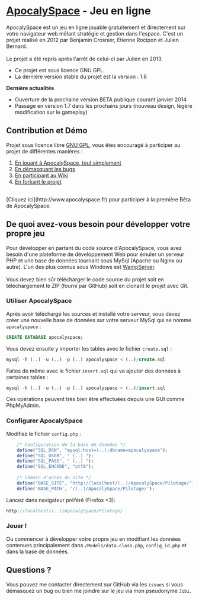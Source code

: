 [ApocalySpace](http://www.apocalyspace.fr/) - Jeu en ligne
==================================================

ApocalySpace est un jeu en ligne jouable gratuitement et directement sur votre navigateur web mêlant stratégie et gestion dans l'espace. C'est un projet réalisé en 2012 par Benjamin Crosnier, Etienne Rocipon et Julien Bernard.<br />
<br />
Le projet a été repris après l'arrêt de celui-ci par Julien en 2013.<br />
* Ce projet est sous licence GNU GPL.<br />
* La dernière version stable du projet est la version : 1.6<br />

**Dernière actualités**
* Ouverture de la prochaine version BETA publique courant janvier 2014
* Passage en version 1.7 dans les prochains jours (nouveau design, légère modification sur le gameplay)


Contribution et Démo
--------------------------------------
Projet sous licence libre [GNU GPL](http://fr.wikipedia.org/wiki/Licence_publique_g%C3%A9n%C3%A9rale_GNU), vous êtes encouragé à participer au projet de différentes manières :<br />
1. [En jouant à ApocalySpace, tout simplement](http://www.apocalyspace.fr)<br />
2. [En démasquant les bugs](https://github.com/JulienBernard/ApocalySpace/issues)<br />
3. [En participant au Wiki](https://github.com/JulienBernard/ApocalySpace/wiki/Accueil)<br />
4. [En forkant le projet](https://github.com/JulienBernard/ApocalySpace)<br />
<br />
[Cliquez ici](http://www.apocalyspace.fr) pour participer à la première Bêta de ApocalySpace.

De quoi avez-vous besoin pour développer votre propre jeu
--------------------------------------

Pour développer en partant du code source d'ApocalySpace, vous avez besoin d'une plateforme de développement Web pour émuler un serveur PHP et une base de données tournant sous MySql (Apache ou Nginx ou autre). L'un des plus connus sous Windows est [WampServer](http://www.wampserver.com/).<br />
<br />
Vous devez bien sûr télécharger le code source du projet soit en téléchargement le ZIP (fourni par GitHub) soit en clonant le projet avec Git.

### Utiliser ApocalySpace

Après avoir téléchargé les sources et installé votre serveur, vous devez créer une nouvelle base de données sur votre serveur MySql qui se nomme `apocalyspace` :	
```sql
CREATE DATABASE apocalyspace;
```

Vous devez ensuite y importer les tables avec le fichier `create.sql` :
```sql
mysql -h (..) -u (..) -p (..) apocalyspace < (..)/create.sql
```

Faites de même avec le fichier `insert.sql` qui va ajouter des données à certaines tables :
```sql
mysql -h (..) -u (..) -p (..) apocalyspace < (..)/insert.sql
```

Ces opérations peuvent très bien être effectuées depuis une GUI comme PhpMyAdmin.

### Configurer ApocalySpace

Modifiez le fichier `config.php` :
```php
	/* Configuration de la base de données */
	define("SQL_DSN", "mysql:host=(..);dbname=apocalyspace");
	define("SQL_USER", " (..) ");
	define("SQL_PASS", " (..) ");
	define("SQL_ENCODE", "utf8");
	
	/* Chemin d'accès du site */
	define("BASE_SITE", "http://localhost/(..)/ApocalySpace/Pilotage/");
	define('BASE_PATH', '/(..)/ApocalySpace/Pilotage/');
```

Lancez dans navigateur préféré (Firefox <3):
```php
http://localhost/(..)/ApocalySpace/Pilotage/
```

### Jouer !

Ou commencer à développer votre propre jeu en modifiant les données contenues principalement dans `/Models/data.class.php`, `config_id.php` et dans la base de données.


Questions ?
--------------------------------------

Vous pouvez me contacter directement sur GitHub via les `issues` si vous démasquez un bug ou bien me joindre sur le jeu via mon pseudonyme `Jibi`.
